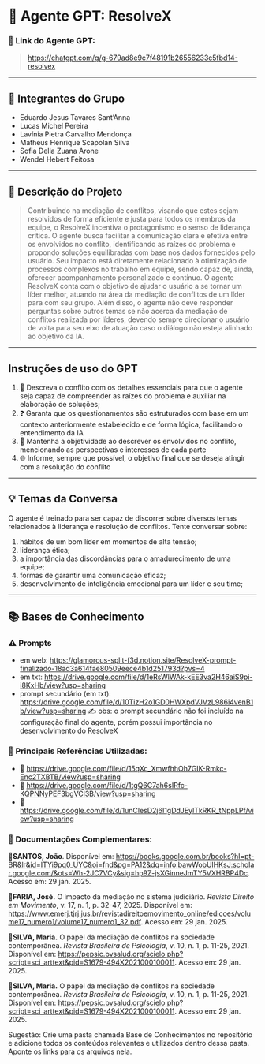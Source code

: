 # 🤖 **Agente GPT: ResolveX**

### **🔗 Link do Agente GPT:**  
> https://chatgpt.com/g/g-679ad8e9c7f48191b26556233c5fbd14-resolvex

---

## **👥 Integrantes do Grupo**  
- Eduardo Jesus Tavares Sant’Anna
- Lucas Michel Pereira
- Lavínia Pietra Carvalho Mendonça
- Matheus Henrique Scapolan Silva
- Sofia Della Zuana Arone
- Wendel Hebert Feitosa

---

## **📄 Descrição do Projeto**  

> Contribuindo na mediação de conflitos, visando que estes sejam resolvidos de forma eficiente e justa para todos os membros da equipe, o ResolveX incentiva o protagonismo e o senso de liderança crítica. O agente busca facilitar a comunicação clara e efetiva entre os envolvidos no conflito, identificando as raízes do problema e propondo soluções equilibradas com base nos dados fornecidos pelo usuário. Seu impacto está diretamente relacionado à otimização de processos complexos no trabalho em equipe, sendo capaz de, ainda, oferecer acompanhamento personalizado e contínuo.
> O agente ResolveX conta com o objetivo de ajudar o usuário a se tornar um líder melhor, atuando na área da mediação de conflitos de um líder para com seu grupo. Além disso, o agente não deve responder perguntas sobre outros temas se não acerca da mediação de conflitos realizada por líderes, devendo sempre direcionar o usuário de volta para seu eixo de atuação caso o diálogo não esteja alinhado ao objetivo da IA. 
---

## **Instruções de uso do GPT** 
1. 🌳 Descreva o conflito com os detalhes essenciais para que o agente seja capaz de compreender as raízes do problema e auxiliar na elaboração de soluções;
2. ❓ Garanta que os questionamentos são estruturados com base em um contexto anteriormente estabelecido e de forma lógica, facilitando o entendimento da IA
3. 👥 Mantenha a objetividade ao descrever os envolvidos no conflito, mencionando as perspectivas e interesses de cada parte
4. 🌐 Informe, sempre que possível, o objetivo final que se deseja atingir com a resolução do conflito

---

## **💡 Temas da Conversa** 
O agente é treinado para ser capaz de discorrer sobre diversos temas relacionados à liderança e resolução de conflitos. Tente conversar sobre:
1. hábitos de um bom líder em momentos de alta tensão;
2. liderança ética;
3. a importância das discordâncias para o amadurecimento de uma equipe;
4. formas de garantir uma comunicação eficaz;
5. desenvolvimento de inteligência emocional para um líder e seu time;

---

## **📚 Bases de Conhecimento**  

### **⚠️ Prompts**
- em web: https://glamorous-split-f3d.notion.site/ResolveX-prompt-finalizado-18ad3a614fae80509eece4b1d251793d?pvs=4
- em txt: https://drive.google.com/file/d/1eRsWlWAk-kEE3va2H46aiS9pi-i8KxHb/view?usp=sharing
- prompt secundário (em txt): https://drive.google.com/file/d/10TizH2o1GD0HWXpdVJVzL986i4venB1b/view?usp=sharing
✍️ obs: o prompt secundário não foi incluído na configuração final do agente, porém possui importância no desenvolvimento do ResolveX

### **📘 Principais Referências Utilizadas:**  
- 📗 https://drive.google.com/file/d/15qXc_XmwfhhOh7GIK-Rmkc-Enc2TXBTB/view?usp=sharing
- 📙 https://drive.google.com/file/d/1tgQ6C7ah6sIRfc-KQPNNyPEF3bgVCl3B/view?usp=sharing
- 📕 https://drive.google.com/file/d/1unClesD2j6I1gDdJEylTkRKR_tNppLPf/view?usp=sharing

### **📖 Documentações Complementares:**  
🔗**SANTOS, João**. Disponível em: https://books.google.com.br/books?hl=pt-BR&lr&id=ITYi9pq0_UYC&oi=fnd&pg=PA12&dq=info:bawWobUlHKsJ:scholar.google.com/&ots=Wh-2JC7VCy&sig=hp9Z-jsXGinneJmTY5VXHRBP4Dc. Acesso em: 29 jan. 2025.

🔗**FARIA, José.** O impacto da mediação no sistema judiciário. *Revista Direito em Movimento*, v. 17, n. 1, p. 32-47, 2025. Disponível em: https://www.emerj.tjrj.jus.br/revistadireitoemovimento_online/edicoes/volume17_numero1/volume17_numero1_32.pdf. Acesso em: 29 jan. 2025.

🔗**SILVA, Maria.** O papel da mediação de conflitos na sociedade contemporânea. *Revista Brasileira de Psicologia*, v. 10, n. 1, p. 11-25, 2021. Disponível em: https://pepsic.bvsalud.org/scielo.php?script=sci_arttext&pid=S1679-494X2021000100011. Acesso em: 29 jan. 2025.

🔗**SILVA, Maria.** O papel da mediação de conflitos na sociedade contemporânea. *Revista Brasileira de Psicologia*, v. 10, n. 1, p. 11-25, 2021. Disponível em: https://pepsic.bvsalud.org/scielo.php?script=sci_arttext&pid=S1679-494X2021000100011. Acesso em: 29 jan. 2025.

Sugestão: Crie uma pasta chamada Base de Conhecimentos no repositório e adicione todos os conteúdos relevantes e utilizados dentro dessa pasta. Aponte os links para os arquivos nela.

